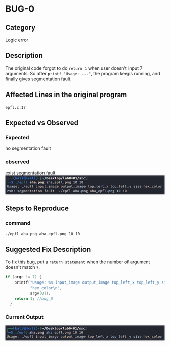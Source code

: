 # BUG-0
## Category
Logic error

## Description
The original code forgot to do `return 1` when user doesn't input 7 arguments. So after `printf "Usage: ..."`, the program keeps running, and finally gives segmentation fault.

## Affected Lines in the original program
`epfl.c:17`

## Expected vs Observed
### Expected
no segmentation fault
### observed
exist segmentation fault
![](pictures/segmentfault.png)

## Steps to Reproduce
### command
```
./epfl aha.png aha_epfl.png 10 10
```

## Suggested Fix Description
To fix this bug, put a `return statement` when the number of argument doesn't match `7`.
```c
if (argc != 7) {
    printf("Usage: %s input_image output_image top_left_x top_left_y size "
           "hex_color\n",
           argv[0]);
    return 1; //bug_0
  }
```

### Current Output
![](pictures/no_segfault.png)